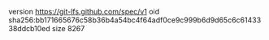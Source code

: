 version https://git-lfs.github.com/spec/v1
oid sha256:bb171665676c58b36b4a54bc4f64adf0ce9c999b6d9d65c6c6143338ddcb10ed
size 8267
